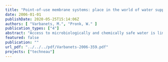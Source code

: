 ```yaml
---
title: "Point-of-use membrane systems: place in the world of water supply"
date: 2006-01-01
publishDate: 2020-05-25T15:14:06Z
authors: [ "Varbanets, M.", "Pronk, W." ]
publication_types: ["4"]
abstract: "Access to microbiologically and chemically safe water is limited not only in developing countries, but also in transition Countries and even in remote areas of some developed countries. For these cases, point-of-use (POU) technologies can be promising alternatives to centralized treatment concepts. Membrane-based treatment systems have gained importance for drinking water treatment in the developed countries and can be considered as the dominant technology for new applications at present. Due to the high retention of pathogens and the possibility of downscaling (modular construction) membrane technology seems to be attractive also for application as POU system in developing and transition countries. However, no scientific publications on such systems are available and application is limited. Therefore we conducted an extensive literature and state-of-the art review to evaluate relevance, current use and the research and development needs of membrane-based POU systems in developing and transition countries. POU technologies are widely being used to produce safe and high quality drinking water in rural areas of industrialized countries, where access to centralized supply is not available, or for additional treatment of tap water. However, the cost level of POU systems applied in industrialized countries is in general not acceptable in other cases. Therefore simple low cost systems were developed and applied in developing and transition countries. In a range of case studies, described in literature, these systems show themselves as an appropriate short term solution, but often fail to provide improved access to necessary amounts of safe water. Economical growth of developing and transition countries leads to increasing public concern, affordability and requires long term sustainable solutions of the drinking water problem. Membrane-based POU/POE systems are especially attractive for application in developing and transition countries while they can provide high removal of bacteria, protozoa and viruses, have modular design and can be operated with a range of different energy sources, including mechanical and hydrodynamic energy. But, for their application in developing and transition areas, the cost level is in general not acceptable. Furthermore, the source water quality is often very low and can differ regionally as well as seasonally, and the POU/POE systems should be able to treat this kind of waters. Another critical factor in transition and especially in developing countries is the maintenance and control. Not only the level of education of the local population may be insufficient, but also structural financial means for maintenance and control may be lacking."
featured: false
publication: ""
url_pdf: "../../../pdf/Varbanets-2006-359.pdf"
projects: ["techneau"]
---
```


